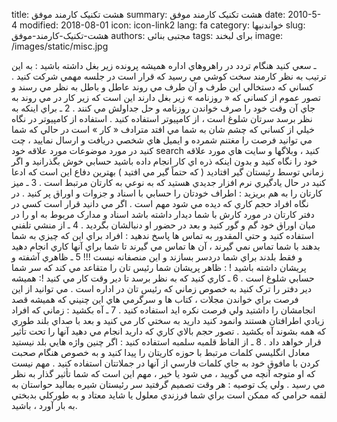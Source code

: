 title: هشت تکنیک کارمند موفق
summary: هشت تکنیک کارمند موفق
date: 2010-5-4
modified: 2018-08-01
icon:  icon-link2
lang: fa
category: خواندنیها
slug: هشت-تکنیک-کارمند-موفق
authors: مجتبی بنائی
tags: برای لبخند
image: /images/static/misc.jpg

ـ سعي کنيد هنگام تردد در راهروهاي اداره هميشه پرونده زير بغل داشته باشيد :  به اين ترتيب به نظر کارمند سخت کوشي مي رسيد که قرار است در جلسه مهمي شرکت  کنيد . کساني که دستخالي اين طرف و آن طرف مي روند عاطل و باطل به نظر مي  رسند و تصور عموم از کساني که « روزنامه » زير بغل دارند اين است که زير کار  در مي روند به جاي آن وقت خود را صرف خواندن روزنامه و حل جداولش مي کنند .    2 ـ براي اينکه به نظر برسد سرتان شلوغ است ، از کامپيوتر استفاده کنيد .  استفاده از کامپيوتر در نگاه خيلي از کساني که چشم شان به شما مي افتد مترادف  « کار » است در حالي که شما مي توانيد فرصت را مغتنم شمرده و ايميل هاي شخصي  دريافت و ارسال نماييد ، چت کنيد در مورد موضوعات مورد علاقه خود search کنيد  ، وبلاگها و سايت هاي مورد علاقه خود را نگاه کنيد و بدون اينکه ذره اي کار  انجام داده باشيد حسابي خوش بگذرانيد و اگر زماني توسط رئيستان گير افتاديد (  که حتماً گير مي افتيد ) بهترين دفاع اين است که ادعا کنيد در حال يادگيري  نرم افزار جديدي هستيد که به نوعي به کارتان مرتبط است .    3 ـ ميز کارتان را به هم بريزيد :  اطراف خودتان را حسابي با اسناد و جزوات و اوراق پر کنيد . در نگاه افراد حجم  کاري که ديده مي شود مهم است . اگر مي دانيد قرار است کسي در دفتر کارتان در  مورد کارش با شما ديدار داشته باشد اسناد و مدارک مربوط به او را در ميان  اوراق خود گم و گور کنيد و بعد در حضور او دنبالشان بگرديد .    4 ـ از منشي تلفني استفاده کنيد و حتي المقدور به تماس ها پاسخ ندهيد :  افراد براي اين که چيزي به شما بدهند با شما تماس نمي گيرند ، آن ها تماس مي  گيرند تا شما براي آنها کاري انجام دهيد و فقط بلدند براي شما دردسر بسازند و  اين منصفانه نيست !!!    5 ـ ظاهري آشفته و پريشان داشته باشيد ! :  ظاهر پريشان شما رئيس تان را متقاعد مي کند که سر شما حسابي شلوغ  است .    6 ـ کاري کنيد که به نظر برسد تا دير وقت کار مي کنيد !:  هميشه دير دفتر را ترک کنيد به خصوص زماني که رئيس تان در اداره است . مي  توانيد از اين فرصت براي خواندن مجلات ، کتاب ها و سرگرمي هاي اين چنيني که  هميشه قصد انجامشان را داشتيد ولي فرصت نکره ايد استفاده کنيد .    7 ـ آه بکشيد :  زماني که افراد زيادي اطرافتان هستند وانمود کنيد داريد به سختي کار مي کنيد  و بعد با صداي بلند طوري که همه بشوند آه بکشيد . تصور حجم بالاي کاري که  داريد انجام مي دهيد آنها را تحت تأثير قرار خواهد داد .    8 ـ از الفاظ قلمبه سلمبه استفاده کنيد :  اگر چنين واژه هايي بلد نيستيد معادل انگليسي کلمات مرتبط با حوزه کاريتان را  پيدا کنيد و به خصوص هنگام صحبت کردن با مافوق خود به جاي کلمات فارسي از  آنها در جملاتتان استفاده کنيد . مهم نيست که او متوجه آنچه مي گوييد ، مي  شود يا خير ، مهم اين است که شما تأثير گذار به نظر مي رسيد .    ولي يک توصيه :  هر وقت تصميم گرفتيد سر رئيستان شيره بماليد حواستان به لقمه حرامي که ممکن  است براي شما فرزندي معلول يا شايد معتاد و به طورکلي بدبختي به بار آورد ،  باشيد.